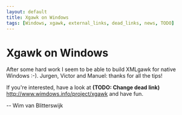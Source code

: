 ```yaml
---
layout: default
title: Xgawk on Windows
tags: [Windows, xgawk, external_links, dead_links, news, TODO]
---
```


Xgawk on Windows
================

After some hard work I seem to be able to build XMLgawk for native
Windows :-). Jurgen, Victor and Manuel: thanks for all the tips!

If you're interested, have a look at **(TODO: Change dead link)**
<http://www.wimdows.info/project/xgawk> and have fun.

\-\- Wim van Blitterswijk
